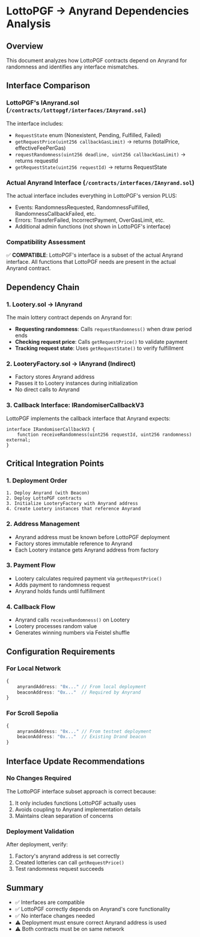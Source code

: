 # LottoPGF → Anyrand Dependencies Analysis

## Overview
This document analyzes how LottoPGF contracts depend on Anyrand for randomness and identifies any interface mismatches.

## Interface Comparison

### LottoPGF's IAnyrand.sol (`/contracts/lottopgf/interfaces/IAnyrand.sol`)
The interface includes:
- `RequestState` enum (Nonexistent, Pending, Fulfilled, Failed)
- `getRequestPrice(uint256 callbackGasLimit)` → returns (totalPrice, effectiveFeePerGas)
- `requestRandomness(uint256 deadline, uint256 callbackGasLimit)` → returns requestId
- `getRequestState(uint256 requestId)` → returns RequestState

### Actual Anyrand Interface (`/contracts/interfaces/IAnyrand.sol`)
The actual interface includes everything in LottoPGF's version PLUS:
- Events: RandomnessRequested, RandomnessFulfilled, RandomnessCallbackFailed, etc.
- Errors: TransferFailed, IncorrectPayment, OverGasLimit, etc.
- Additional admin functions (not shown in LottoPGF's interface)

### Compatibility Assessment
✅ **COMPATIBLE**: LottoPGF's interface is a subset of the actual Anyrand interface. All functions that LottoPGF needs are present in the actual Anyrand contract.

## Dependency Chain

### 1. Lootery.sol → IAnyrand
The main lottery contract depends on Anyrand for:
- **Requesting randomness**: Calls `requestRandomness()` when draw period ends
- **Checking request price**: Calls `getRequestPrice()` to validate payment
- **Tracking request state**: Uses `getRequestState()` to verify fulfillment

### 2. LooteryFactory.sol → IAnyrand (Indirect)
- Factory stores Anyrand address
- Passes it to Lootery instances during initialization
- No direct calls to Anyrand

### 3. Callback Interface: IRandomiserCallbackV3
LottoPGF implements the callback interface that Anyrand expects:
```solidity
interface IRandomiserCallbackV3 {
    function receiveRandomness(uint256 requestId, uint256 randomness) external;
}
```

## Critical Integration Points

### 1. Deployment Order
```
1. Deploy Anyrand (with Beacon)
2. Deploy LottoPGF contracts
3. Initialize LooteryFactory with Anyrand address
4. Create Lootery instances that reference Anyrand
```

### 2. Address Management
- Anyrand address must be known before LottoPGF deployment
- Factory stores immutable reference to Anyrand
- Each Lootery instance gets Anyrand address from factory

### 3. Payment Flow
- Lootery calculates required payment via `getRequestPrice()`
- Adds payment to randomness request
- Anyrand holds funds until fulfillment

### 4. Callback Flow
- Anyrand calls `receiveRandomness()` on Lootery
- Lootery processes random value
- Generates winning numbers via Feistel shuffle

## Configuration Requirements

### For Local Network
```typescript
{
    anyrandAddress: "0x..." // From local deployment
    beaconAddress: "0x..."  // Required by Anyrand
}
```

### For Scroll Sepolia
```typescript
{
    anyrandAddress: "0x..." // From testnet deployment
    beaconAddress: "0x..."  // Existing Drand beacon
}
```

## Interface Update Recommendations

### No Changes Required
The LottoPGF interface subset approach is correct because:
1. It only includes functions LottoPGF actually uses
2. Avoids coupling to Anyrand implementation details
3. Maintains clean separation of concerns

### Deployment Validation
After deployment, verify:
1. Factory's anyrand address is set correctly
2. Created lotteries can call `getRequestPrice()`
3. Test randomness request succeeds

## Summary
- ✅ Interfaces are compatible
- ✅ LottoPGF correctly depends on Anyrand's core functionality
- ✅ No interface changes needed
- ⚠️ Deployment must ensure correct Anyrand address is used
- ⚠️ Both contracts must be on same network